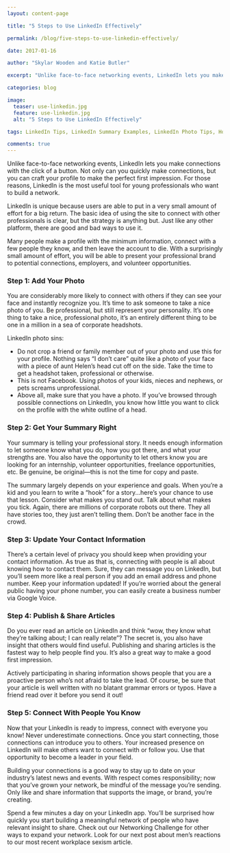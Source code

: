 ```yaml
---
layout: content-page

title: "5 Steps to Use LinkedIn Effectively"

permalink: /blog/five-steps-to-use-linkedin-effectively/

date: 2017-01-16

author: "Skylar Wooden and Katie Butler"

excerpt: "Unlike face-to-face networking events, LinkedIn lets you make connections with the click of a button. Not only can you quickly make connections, but you can craft your profile to make the perfect first impression."

categories: blog

image:
  teaser: use-linkedin.jpg
  feature: use-linkedin.jpg
  alt: "5 Steps to Use LinkedIn Effectively"

tags: LinkedIn Tips, LinkedIn Summary Examples, LinkedIn Photo Tips, How to Use LinkedIn

comments: true
---
```


Unlike face-to-face networking events, LinkedIn lets you make connections with the click of a button. Not only can you quickly make connections, but you can craft your profile to make the perfect first impression. For those reasons, LinkedIn is the most useful tool for young professionals who want to build a network. 

LinkedIn is unique because users are able to put in a very small amount of effort for a big return. The basic idea of using the site to connect with other professionals is clear, but the strategy is anything but. Just like any other platform, there are good and bad ways to use it. 

Many people make a profile with the minimum information, connect with a few people they know, and then leave the account to die. With a surprisingly small amount of effort, you will be able to present your professional brand to potential connections, employers, and volunteer opportunities.

### Step 1: Add Your Photo
You are considerably more likely to connect with others if they can see your face and instantly recognize you. It’s time to ask someone to take a nice photo of you. Be professional, but still represent your personality. It’s one thing to take a nice, professional photo, it’s an entirely different thing to be one in a million in a sea of corporate headshots.

LinkedIn photo sins:

<ul>
  <li>Do not crop a friend or family member out of your photo and use this for your profile. Nothing says “I don’t care” quite like a photo of your face with a piece of aunt Helen’s head cut off on the side. Take the time to get a headshot taken, professional or otherwise.</li>

  <li>This is not Facebook. Using photos of your kids, nieces and nephews, or pets screams unprofessional.</li>

  <li>Above all, make sure that you have a photo. If you’ve browsed through possible connections on LinkedIn, you know how little you want to click on the profile with the white outline of a head.</li>
</ul>

### Step 2: Get Your Summary Right
Your summary is telling your professional story. It needs enough information to let someone know what you do, how you got there, and what your strengths are. You also have the opportunity to let others know you are looking for an internship, volunteer opportunities, freelance opportunities, etc. Be genuine, be original—this is not the time for copy and paste. 

The summary largely depends on your experience and goals. When you’re a kid and you learn to write a “hook” for a story...here’s your chance to use that lesson. Consider what makes you stand out. Talk about what makes you tick. Again, there are millions of corporate robots out there. They all have stories too, they just aren’t telling them. Don’t be another face in the crowd. 

### Step 3: Update Your Contact Information
There’s a certain level of privacy you should keep when providing your contact information. As true as that is, connecting with people is all about knowing how to contact them. Sure, they can message you on LinkedIn, but you’ll seem more like a real person if you add an email address and phone number. Keep your information updated! If you’re worried about the general public having your phone number, you can easily create a business number via Google Voice.   

### Step 4: Publish & Share Articles
Do you ever read an article on LinkedIn and think “wow, they know what they’re talking about; I can really relate”? The secret is, you also have insight that others would find useful. Publishing and sharing articles is the fastest way to help people find you. It’s also a great way to make a good first impression. 

Actively participating in sharing information shows people that you are a proactive person who’s not afraid to take the lead. Of course, be sure that your article is well written with no blatant grammar errors or typos. Have a friend read over it before you send it out!

### Step 5: Connect With People You Know
Now that your LinkedIn is ready to impress, connect with everyone you know! Never underestimate connections. Once you start connecting, those connections can introduce you to others. Your increased presence on LinkedIn will make others want to connect with or follow you. Use that opportunity to become a leader in your field. 

Building your connections is a good way to stay up to date on your industry’s latest news and events. With respect comes responsibility; now that you’ve grown your network, be mindful of the message you’re sending. Only like and share information that supports the image, or brand, you’re creating. 

Spend a few minutes a day on your LinkedIn app. You’ll be surprised how quickly you start building a meaningful network of people who have relevant insight to share. Check out our Networking Challenge for other ways to expand your network. Look for our next post about men’s reactions to our most recent workplace sexism article.